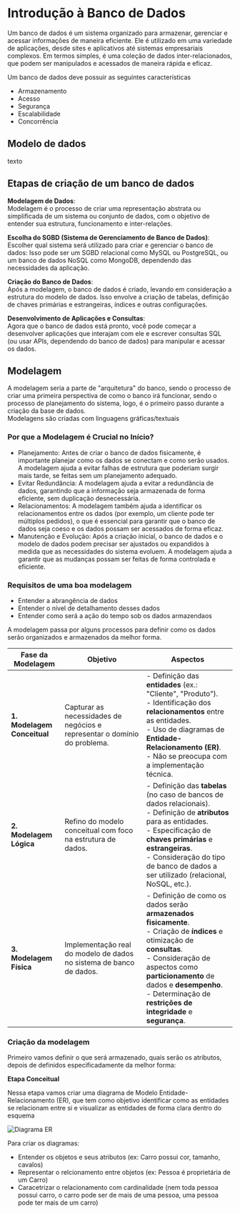 # Introdução à Banco de Dados

Um banco de dados é um sistema organizado para armazenar, gerenciar e acessar informações de maneira eficiente. 
Ele é utilizado em uma variedade de aplicações, desde sites e aplicativos até sistemas empresariais complexos. 
Em termos simples, é uma coleção de dados inter-relacionados, que podem ser manipulados e acessados de maneira rápida e eficaz.

Um banco de dados deve possuir as seguintes características

- Armazenamento
- Acesso
- Segurança
- Escalabilidade
- Concorrência

## Modelo de dados

texto


## Etapas de criação de um banco de dados

**Modelagem de Dados**: <br>
Modelagem é o processo de criar uma representação abstrata ou simplificada de um sistema ou conjunto de dados, com o objetivo de entender sua estrutura, funcionamento e inter-relações.

**Escolha do SGBD (Sistema de Gerenciamento de Banco de Dados)**: <br>
Escolher qual sistema será utilizado para criar e gerenciar o banco de dados:
Isso pode ser um SGBD relacional como MySQL ou PostgreSQL, ou um banco de dados NoSQL como MongoDB, dependendo das necessidades da aplicação.

**Criação do Banco de Dados**: <br>
Após a modelagem, o banco de dados é criado, levando em consideração a estrutura do modelo de dados. Isso envolve a criação de tabelas, definição de chaves primárias e estrangeiras, índices e outras configurações.

**Desenvolvimento de Aplicações e Consultas**: <br>
Agora que o banco de dados está pronto, você pode começar a desenvolver aplicações que interajam com ele e escrever consultas SQL (ou usar APIs, dependendo do banco de dados) para manipular e acessar os dados.

##   Modelagem

A modelagem seria a parte de "arquitetura" do banco, sendo o processo de criar uma primeira perspectiva de como o banco irá
funcionar, sendo o processo de planejamento do sistema, logo, é o primeiro passo durante a criação da base de dados. <br>
Modelagens são criadas com linguagens gráficas/textuais

### Por que a Modelagem é Crucial no Início?

- Planejamento: Antes de criar o banco de dados fisicamente, é importante planejar como os dados se conectam e como serão usados. A modelagem ajuda a evitar falhas de estrutura que poderiam surgir mais tarde, se feitas sem um planejamento adequado.
- Evitar Redundância: A modelagem ajuda a evitar a redundância de dados, garantindo que a informação seja armazenada de forma eficiente, sem duplicação desnecessária.
- Relacionamentos: A modelagem também ajuda a identificar os relacionamentos entre os dados (por exemplo, um cliente pode ter múltiplos pedidos), o que é essencial para garantir que o banco de dados seja coeso e os dados possam ser acessados de forma eficaz.
- Manutenção e Evolução: Após a criação inicial, o banco de dados e o modelo de dados podem precisar ser ajustados ou expandidos à medida que as necessidades do sistema evoluem. 
A modelagem ajuda a garantir que as mudanças possam ser feitas de forma controlada e eficiente.

### Requisitos de uma boa modelagem

- Entender a abrangência de dados
- Entender o nível de detalhamento desses dados
- Entender como será a ação do tempo sob os dados armazendaos

A modelagem passa por alguns processos para definir como os dados serão organizados e armazenados da melhor forma.

| **Fase da Modelagem**       | **Objetivo**                                                               | **Aspectos**                                                                                          |
|-----------------------------|-----------------------------------------------------------------------------|------------------------------------------------------------------------------------------------------|
| **1. Modelagem Conceitual**  | Capturar as necessidades de negócios e representar o domínio do problema.   | - Definição das **entidades** (ex.: "Cliente", "Produto").<br>- Identificação dos **relacionamentos** entre as entidades.<br>- Uso de diagramas de **Entidade-Relacionamento (ER)**.<br>- Não se preocupa com a implementação técnica. |
| **2. Modelagem Lógica**     | Refino do modelo conceitual com foco na estrutura de dados.                 | - Definição das **tabelas** (no caso de bancos de dados relacionais).<br>- Definição de **atributos** para as entidades.<br>- Especificação de **chaves primárias** e **estrangeiras**.<br>- Consideração do tipo de banco de dados a ser utilizado (relacional, NoSQL, etc.). |
| **3. Modelagem Física**     | Implementação real do modelo de dados no sistema de banco de dados.         | - Definição de como os dados serão **armazenados fisicamente**.<br>- Criação de **índices** e otimização de **consultas**.<br>- Consideração de aspectos como **particionamento** de dados e **desempenho**.<br>- Determinação de **restrições de integridade** e **segurança**. |

### Criação da modelagem

Primeiro vamos definir o que será armazenado, quais serão os atributos, depois de definidos especificadamente da melhor forma:

**Etapa Conceitual**

Nessa etapa vamos criar uma diagrama de Modelo Entidade-Relacionamento (ER), que tem como objetivo identificar como as entidades se relacionam entre si 
e visualizar as entidades de forma clara dentro do esquema 

![Diagrama ER](https://dhg1h5j42swfq.cloudfront.net/2021/05/10192407/image-226.png)

Para criar os diagramas:
- Entender os objetos e seus atributos (ex: Carro possui cor, tamanho, cavalos)
- Representar o relcionamento entre objetos (ex: Pessoa é proprietária de um Carro)
- Caracetrizar o relacionamento com cardinalidade (nem toda pessoa possui carro, o carro pode ser de mais de uma pessoa, uma pessoa pode ter mais de um carro)
